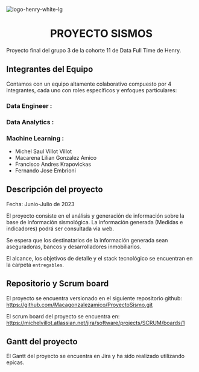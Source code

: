 ![logo-henry-white-lg](https://github.com/Macagonzalezamico/ProyectoSismo/assets/108033123/db5e2dcc-80a3-4329-bbd0-275024e7dd2a)

<h1 align="center">PROYECTO SISMOS</h1>

Proyecto final del grupo 3 de la cohorte 11 de Data Full Time de Henry.


## Integrantes del Equipo

Contamos con un equipo altamente colaborativo compuesto por 4 integrantes, cada uno con roles específicos y enfoques particulares:

### Data Engineer :
### Data Analytics :
### Machine Learning :

- Michel Saul Villot Villot
- Macarena Lilian Gonzalez Amico
- Francisco Andres Krapovickas
- Fernando Jose Embrioni


## Descripción del proyecto

Fecha: Junio-Julio de 2023

El proyecto consiste en el análisis y generación de información sobre la base de información sismológica. La información generada (Medidas e indicadores) podrá ser consultada via web.

Se espera que los destinatarios de la información generada sean aseguradoras, bancos y desarrolladores inmobiliarios.

El alcance, los objetivos de detalle y el stack tecnológico se encuentran en la carpeta `entregables`.

## Repositorio y Scrum board

El proyecto se encuentra versionado en el siguiente repositorio github: https://github.com/Macagonzalezamico/ProyectoSismo.git

El scrum board del proyecto se encuentra en: https://michelvillot.atlassian.net/jira/software/projects/SCRUM/boards/1

## Gantt del proyecto

El Gantt del proyecto se encuentra en Jira y ha sido realizado utilizando epicas.

